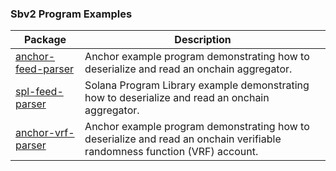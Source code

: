 ### Sbv2 Program Examples

| Package                                    | Description                                                                                                               |
| ------------------------------------------ | ------------------------------------------------------------------------------------------------------------------------- |
| [anchor-feed-parser](./anchor-feed-parser) | Anchor example program demonstrating how to deserialize and read an onchain aggregator.                                   |
| [spl-feed-parser](./spl-feed-parser)       | Solana Program Library example demonstrating how to deserialize and read an onchain aggregator.                           |
| [anchor-vrf-parser](./anchor-vrf-parser)   | Anchor example program demonstrating how to deserialize and read an onchain verifiable randomness function (VRF) account. |
